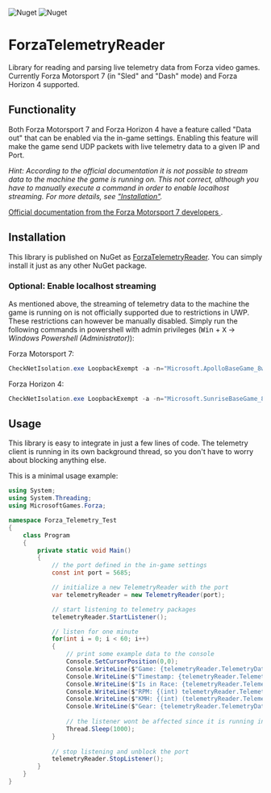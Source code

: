 ![Nuget](https://img.shields.io/nuget/v/ForzaTelemetryReader) ![Nuget](https://img.shields.io/nuget/dt/ForzaTelemetryReader)

# ForzaTelemetryReader
Library for reading and parsing live telemetry data from Forza video games.
Currently Forza Motorsport 7 (in "Sled" and "Dash" mode) and Forza Horizon 4 supported.

## Functionality

Both Forza Motorsport 7 and Forza Horizon 4 have a feature called "Data out" that can be enabled via the in-game settings.
Enabling this feature will make the game send UDP packets with live telemetry data to a given IP and Port.

_Hint: According to the official documentation it is not possible to stream data to the machine the game is running on.
This not correct, although you have to manually execute a command in order to enable localhost streaming. For more details, see ["Installation"](#installation)._

[Official documentation from the Forza Motorsport 7 developers ](https://forums.forzamotorsport.net/turn10_postsm926839_Forza-Motorsport-7--Data-Out--feature-details.aspx#post_926839).

## Installation

This library is published on NuGet as [ForzaTelemetryReader](https://www.nuget.org/packages/ForzaTelemetryReader/). You can simply install it just as any other NuGet package.

### Optional: Enable localhost streaming
As mentioned above, the streaming of telemetry data to the machine the game is running on is not officially supported due to restrictions in UWP.
These restrictions can however be manually disabled. Simply run the following commands in powershell with admin privileges (<kbd>Win</kbd> + <kbd>X</kbd> → _Windows Powershell (Administrator)_):

Forza Motorsport 7:
```powershell
CheckNetIsolation.exe LoopbackExempt -a -n="Microsoft.ApolloBaseGame_8wekyb3d8bbwe"

```

Forza Horizon 4:
```powershell
CheckNetIsolation.exe LoopbackExempt -a -n="Microsoft.SunriseBaseGame_8wekyb3d8bbwe"
```

## Usage

This library is easy to integrate in just a few lines of code.
The telemetry client is running in its own background thread, so you don't have to worry about blocking anything else.

This is a minimal usage example:
```c#
using System;
using System.Threading;
using MicrosoftGames.Forza;

namespace Forza_Telemetry_Test
{
    class Program
    {
        private static void Main()
        {
            // the port defined in the in-game settings
            const int port = 5685;

            // initialize a new TelemetryReader with the port
            var telemetryReader = new TelemetryReader(port);

            // start listening to telemetry packages
            telemetryReader.StartListener();

            // listen for one minute
            for(int i = 0; i < 60; i++)
            {
                // print some example data to the console
                Console.SetCursorPosition(0,0);
                Console.WriteLine($"Game: {telemetryReader.TelemetryData.GameTitle}");
                Console.WriteLine($"Timestamp: {telemetryReader.TelemetryData.TimestampMS}");
                Console.WriteLine($"Is in Race: {telemetryReader.TelemetryData.IsRaceOn}");
                Console.WriteLine($"RPM: {(int) telemetryReader.TelemetryData.CurrentEngineRpm}"); // cast from float to int
                Console.WriteLine($"KMH: {(int) (telemetryReader.TelemetryData.Speed * 3.6)}");    // Speed is in m/s, so multiply with 3.6 to get km/h
                Console.WriteLine($"Gear: {telemetryReader.TelemetryData.Gear}");
                
                // the listener wont be affected since it is running in a background thread
                Thread.Sleep(1000);
            }
            
            // stop listening and unblock the port
            telemetryReader.StopListener();
        }
    }
}
```
